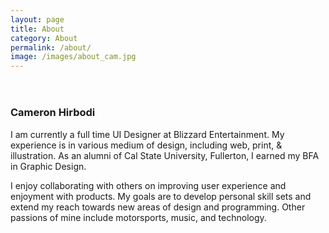 ```yaml
---
layout: page
title: About
category: About
permalink: /about/
image: /images/about_cam.jpg
---
```


<header></header>
<main>
    <article>
        <h3>Cameron Hirbodi</h3>
        <p>
        I am currently a full time UI Designer at Blizzard Entertainment. My experience is in various medium of design, including web, print, & illustration. As an alumni of Cal State University, Fullerton, I earned my BFA in Graphic Design.
        </p>
        <p>
        I enjoy collaborating with others on improving user experience and enjoyment with products. My goals are to develop personal skill sets and extend my reach towards new areas of design and programming. Other passions of mine include motorsports, music, and technology.
        </p>
    </article>
</main>